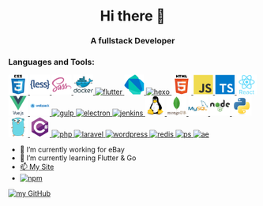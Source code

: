 <h1 align="center">Hi there 👋</h1>
<h3 align="center">A fullstack Developer</h3>

<h3 align=left>Languages and Tools:</h3><p align=left><a href=https://www.w3schools.com/css/ target=_blank><img alt=css3 height=40 src=https://raw.githubusercontent.com/devicons/devicon/master/icons/css3/css3-original-wordmark.svg width=40> </a><a href=https://lesscss.org/ target=_blank><img alt=less height=40 src=https://raw.githubusercontent.com/devicons/devicon/master/icons/less/less-plain-wordmark.svg width=40> </a><a href=https://sass-lang.com/ target=_blank><img alt=sass height=40 src=https://raw.githubusercontent.com/devicons/devicon/master/icons/sass/sass-original.svg width=40> </a><a href=https://www.docker.com/ target=_blank><img alt=docker height=40 src=https://raw.githubusercontent.com/devicons/devicon/master/icons/docker/docker-original-wordmark.svg width=40> </a><a href=https://flutter.dev target=_blank><img alt=flutter height=40 src=https://www.vectorlogo.zone/logos/flutterio/flutterio-icon.svg width=40> </a><a href=https://dart.dev/ target=_blank><img alt=dart height=40 src=https://raw.githubusercontent.com/devicons/devicon/master/icons/dart/dart-original.svg width=40> </a><a href=hexo.io/ target=_blank><img alt=hexo height=40 src=https://www.vectorlogo.zone/logos/hexoio/hexoio-icon.svg width=40> </a><a href=https://www.w3.org/html/ target=_blank><img alt=html5 height=40 src=https://raw.githubusercontent.com/devicons/devicon/master/icons/html5/html5-original-wordmark.svg width=40> </a><a href=https://developer.mozilla.org/en-US/docs/Web/JavaScript target=_blank><img alt=javascript height=40 src=https://raw.githubusercontent.com/devicons/devicon/master/icons/javascript/javascript-original.svg width=40> </a><a href=https://www.typescriptlang.org/ target=_blank><img alt=typescript height=40 src=https://github.com/devicons/devicon/blob/master/icons/typescript/typescript-original.svg width=40> </a><a href=https://reactjs.org/ target=_blank><img alt=react height=40 src=https://raw.githubusercontent.com/devicons/devicon/master/icons/react/react-original-wordmark.svg width=40> </a><a href=https://vuejs.org/ target=_blank><img alt=vuejs height=40 src=https://raw.githubusercontent.com/devicons/devicon/master/icons/vuejs/vuejs-original-wordmark.svg width=40> </a><a href=https://webpack.js.org target=_blank><img alt=webpack height=40 src=https://raw.githubusercontent.com/devicons/devicon/d00d0969292a6569d45b06d3f350f463a0107b0d/icons/webpack/webpack-original-wordmark.svg width=40> </a><a href=https://gulpjs.com/ target=_blank><img alt=gulp height=40 src=https://raw.githubusercontent.com/devicons/devicon/icons/gulp/gulp-plain.svg width=40> </a><a href=https://www.electronjs.org/ target=_blank><img alt=electron height=40 src=https://raw.githubusercontent.com/devicons/devicon/icons/electron/electron-original-wordmark.svg width=40> </a><a href=https://www.jenkins.io target=_blank><img alt=jenkins height=40 src=https://www.vectorlogo.zone/logos/jenkins/jenkins-icon.svg width=40> </a><a href=https://www.linux.org/ target=_blank><img alt=linux height=40 src=https://raw.githubusercontent.com/devicons/devicon/master/icons/linux/linux-original.svg width=40> </a><a href=https://www.mongodb.com/ target=_blank><img alt=mongodb height=40 src=https://raw.githubusercontent.com/devicons/devicon/master/icons/mongodb/mongodb-original-wordmark.svg width=40> </a><a href=https://www.mysql.com/ target=_blank><img alt=mysql height=40 src=https://raw.githubusercontent.com/devicons/devicon/master/icons/mysql/mysql-original-wordmark.svg width=40> </a><a href=https://nodejs.org target=_blank><img alt=nodejs height=40 src=https://raw.githubusercontent.com/devicons/devicon/master/icons/nodejs/nodejs-original-wordmark.svg width=40> </a><a href=https://www.python.org target=_blank><img alt=python height=40 src=https://raw.githubusercontent.com/devicons/devicon/master/icons/python/python-original.svg width=40> </a><a href=https://golang.org target=_blank><img alt=go height=40 src=https://raw.githubusercontent.com/devicons/devicon/master/icons/go/go-original.svg width=40> </a><a href=https://docs.microsoft.com/en-us/dotnet/csharp/ target=_blank><img alt=c# height=40 src=https://raw.githubusercontent.com/devicons/devicon/master/icons/csharp/csharp-original.svg width=40> </a><a href=https://www.php.net/ target=_blank><img alt=php height=40 src=https://raw.githubusercontent.com/devicons/devicon/icons/php/php-original.svg width=40> </a><a href=https://laravel.com/ target=_blank><img alt=laravel height=40 src=https://raw.githubusercontent.com/devicons/devicon/icons/laravel/laravel-plain-wordmark.svg width=40> </a><a href=https://wordpress.com/ target=_blank><img alt=wordpress height=40 src=https://raw.githubusercontent.com/devicons/devicon/icons/wordpress/wordpress-original.svg width=40> </a><a href=https://redis.io/ target=_blank><img alt=redis height=40 src=https://raw.githubusercontent.com/devicons/devicon/icons/redis/redis-original-wordmark.svg width=40> </a><a href=https://www.adobe.com/products/photoshop.html target=_blank><img alt=ps height=40 src=https://raw.githubusercontent.com/devicons/devicon/icons/photoshop/photoshop-line.svg width=40> </a><a href=https://www.adobe.com/products/aftereffects.html target=_blank><img alt=ae height=40 src=https://raw.githubusercontent.com/devicons/devicon/icons/aftereffects/aftereffects-original.svg width=40></a>


- 🔭 I’m currently working for eBay
- 🌱 I’m currently learning Flutter & Go
- [📫 My Site](https://hojondo.com)
- <a href="https://www.npmjs.com/package/react-dependent-form"><img alt="npm" title="npm" height="32" width="32" src="https://raw.githubusercontent.com/peterthehan/peterthehan/master/assets/npm.svg"></a>

[![my GitHub](https://github-readme-stats.vercel.app/api?username=Hojondo&amp;show_icons=true)]()


<!--
**Hojondo/Hojondo** is a ✨ _special_ ✨ repository because its `README.md` (this file) appears on your GitHub profile.

Here are some ideas to get you started:

- 🔭 I’m currently working on ...
- 🌱 I’m currently learning ...
- 👯 I’m looking to collaborate on ...
- 🤔 I’m looking for help with ...
- 💬 Ask me about ...
- 📫 How to reach me: ...
- 😄 Pronouns: ...
- ⚡ Fun fact: ...
-->
